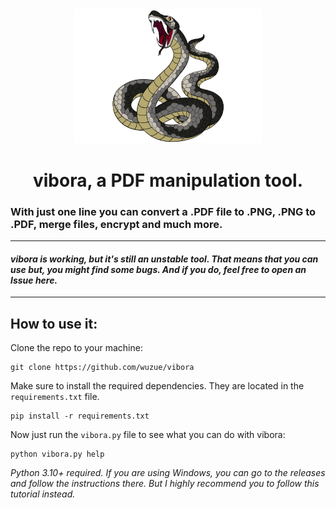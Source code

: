<div align=center>
  <img width='300px' src='docs/assets/realfang.png'/>
</div>

<h1 align=center><b>vibora</b>, a PDF manipulation tool.</h1>

### With just one line you can convert a .PDF file to .PNG, .PNG to .PDF, merge files, encrypt and much more.
<hr>

#### *vibora is working, but it's still an unstable tool. That means that you can use but, you might find some bugs. And if you do, feel free to open an Issue here.*
<hr>

## How to use it:

Clone the repo to your machine:
```
git clone https://github.com/wuzue/vibora
```
Make sure to install the required dependencies. They are located in the ```requirements.txt``` file.
```
pip install -r requirements.txt
```
Now just run the ```vibora.py``` file to see what you can do with vibora:
```
python vibora.py help
```

*Python 3.10+ required.*
*If you are using Windows, you can go to the releases and follow the instructions there. But I highly recommend you to follow this tutorial instead.*
